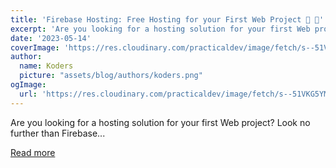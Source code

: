 ```yaml
---
title: 'Firebase Hosting: Free Hosting for your First Web Project 🚀 🙌'
excerpt: 'Are you looking for a hosting solution for your first Web project? Look no further than Firebase...'
date: '2023-05-14'
coverImage: 'https://res.cloudinary.com/practicaldev/image/fetch/s--51VKG5YM--/c_imagga_scale,f_auto,fl_progressive,h_420,q_auto,w_1000/https://dev-to-uploads.s3.amazonaws.com/uploads/articles/6moeg8muqcuhopgwkned.png'
author:
  name: Koders
  picture: "assets/blog/authors/koders.png"
ogImage:
  url: 'https://res.cloudinary.com/practicaldev/image/fetch/s--51VKG5YM--/c_imagga_scale,f_auto,fl_progressive,h_420,q_auto,w_1000/https://dev-to-uploads.s3.amazonaws.com/uploads/articles/6moeg8muqcuhopgwkned.png'
---
```


Are you looking for a hosting solution for your first Web project? Look no further than Firebase...

[Read more](https://dev.to/shiftescape/firebase-hosting-free-hosting-for-your-first-web-project-28n8)

